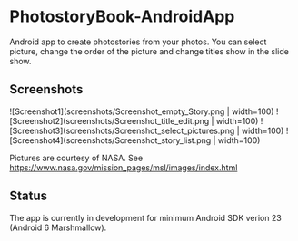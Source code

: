 # PhotostoryBook-AndroidApp
Android app to create photostories from your photos. You can select picture, change the order of the picture and change titles show in the slide show.

## Screenshots

![Screenshot1](screenshots/Screenshot_empty_Story.png | width=100)
![Screenshot2](screenshots/Screenshot_title_edit.png | width=100)
![Screenshot3](screenshots/Screenshot_select_pictures.png | width=100)
![Screenshot4](screenshots/Screenshot_story_list.png | width=100)

Pictures are courtesy of NASA. See https://www.nasa.gov/mission_pages/msl/images/index.html

## Status

The app is currently in development for minimum Android SDK verion 23 (Android 6 Marshmallow).


